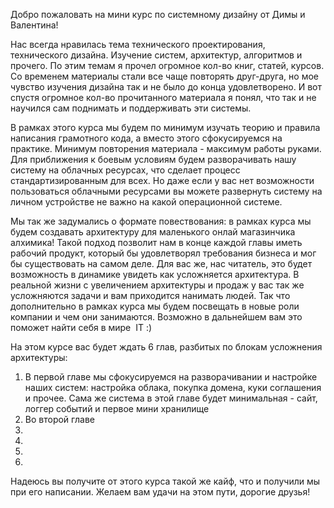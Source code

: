 Добро пожаловать на мини курс по системному дизайну от Димы и Валентина!

Нас всегда нравилась тема технического проектирования, технического дизайна. Изучение систем, архитектур, алгоритмов и прочего. По этим темам я прочел огромное кол-во книг, статей, курсов. Со временем материалы стали все чаще повторять друг-друга, но мое чувство изучения дизайна так и не было до конца удовлетворено. И вот спустя огромное кол-во прочитанного материала я понял, что так и не научился сам поднимать и поддерживать эти системы. 

В рамках этого курса мы будем по минимум изучать теорию и правила написания грамотного кода, а вместо этого сфокусируемся на практике. Минимум повторения материала - максимум работы руками. Для приближения к боевым условиям будем разворачивать нашу систему на облачных ресурсах, что сделает процесс стандартизированным для всех. Но даже если у вас нет возможности пользоваться облачными ресурсами вы можете развернуть систему на личном устройстве не важно на какой операционной системе.

Мы так же задумались о формате повествования: в рамках курса мы будем создавать архитектуру для маленького онлай магазинчика алхимика! Такой подход позволит нам в конце каждой главы иметь рабочий продукт, который бы удовлетворял требования бизнеса и мог бы существовать на самом деле. Для вас же, нас читатель, это будет возможность в динамике увидеть как усложняется архитектура. 
В реальной жизни с увеличением архитектуры и продаж у вас так же усложняются задачи и вам приходится нанимать людей. Так что дополнительно в рамках курса мы будем посвещать в новые роли компании и чем они занимаются. Возможно в дальнейшем вам это поможет найти себя в мире  IT :)

На этом курсе вас будет ждать 6 глав, разбитых по блокам усложнения архитектуры:
1. В первой главе мы сфокусируемся на разворачивании и настройке наших систем: настройка облака, покупка домена, куки соглашения и прочее. Сама же система в этой главе будет минимальная - сайт, логгер событий и первое мини хранилище 
2. Во второй главе 
3. 
4. 
5. 
6. 

Надеюсь вы получите от этого курса такой же кайф, что и получили мы при его написании. Желаем вам удачи на этом пути, дорогие друзья!

